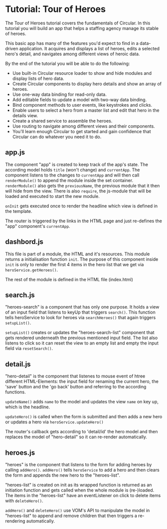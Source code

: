 # Tutorial: Tour of Heroes

The Tour of Heroes tutorial covers the fundamentals of Circular.
In this tutorial you will build an app that helps a staffing agency manage its stable of heroes.

This basic app has many of the features you'd expect to find in a data-driven application. It acquires and displays a list of heroes, edits a selected hero's detail, and navigates among different views of heroic data.

By the end of the tutorial you will be able to do the following:

 - Use built-in Circular resource loader to show and hide modules and display lists of hero data.
 - Create Circular components to display hero details and show an array of heroes.
 - Use one-way data binding for read-only data.
 - Add editable fields to update a model with two-way data binding.
 - Bind component methods to user events, like keystrokes and clicks.
 - Enable users to select a hero from a master list and edit that hero in the details view.
 - Create a shared service to assemble the heroes.
 - Use routing to navigate among different views and their components.
 - You'll learn enough Circular to get started and gain confidence that Circular can do whatever you need it to do.

## app.js

The component "app" is created to keep track of the app's state.
The according model holds `title` (won't change) and `currentApp`.
The component listens to the changes to `currentApp` and will then
call `renderModule()` to append the module inside the set container.
`renderModule()` also gets the `previousName`, the previous module
that it then will hide from the view. There is also `require`, the
js-module that will be loaded and executed to start the new module.

`onInit` gets executed once to render the headline which view is
defined in the template.

The router is triggered by the links in the HTML page and just
re-defines the "app" component's `currentApp`.


## dashbord.js

This file is part of a module, the HTML and it's resources. This
module returns a initialisation function `init`. The purpose of
this component inside `init` is only to render the first 4 items
in the hero list that we get via `heroService.getHeroes()`.

The rest of the module is defined in the HTML file (index.html)


 ## search.js

"heroes-search" is a component that has only one purpose. It
holds a view of an input field that listens to keyUp that triggers
`search()`. This function tells heroService to look for heroes
via `searchHeroes()` that again triggers `setupList()`.

`setupList()` creates or updates the "heroes-search-list" component
that gets rendered underneath the previous mentioned input field.
The list also listens to click so it can reset the view to an empty
list and empty the input field via `resetSearch()`.


## detail.js

"hero-detail" is the component that listenes to mouse event of
htree different HTML-Elements: the input field for renaming the
current hero, the 'save' button and the 'go back' button and
referring to the according functions.

`updateName()` adds `name` to the model and updates the view
`name` on key up, which is the headline.

`updateHero()` is called when the form is submitted and then
adds a new hero or updates a hero via `heroService.updateHero()`

The router's callback gets according to 'detail/id' the hero model
and then replaces the model of "hero-detail" so it can re-render
automatically.


## heroes.js

"heroes" is the component that listens to the form for adding
heroes by calling `addHero()`.
`addHero()` tells `heroService` to add a hero and then clears
the form and appends the new hero to the "heroes-list".

"heroes-list" is created on init as its wrapped function is
returned as an initiation function and gets called when the
whole module is (re-)loaded.
The items in the "heroes-list" have an eventListener on click
to delete items with `deleteHero()`.

`addHero()` and `deleteHero()` use VOM's API to manipulate the
model in "heroes-list" to append and remove children that then
triggers a re-rendering automatically.

